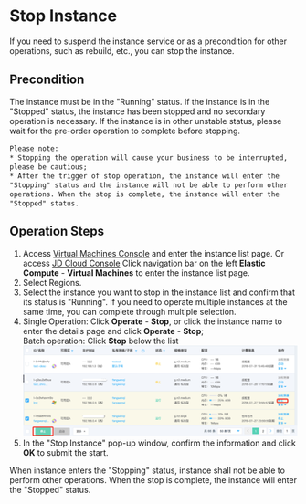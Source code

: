 # Stop Instance

If you need to suspend the instance service or as a precondition for other operations, such as rebuild, etc., you can stop the instance.

## Precondition

The instance must be in the "Running" status. If the instance is in the "Stopped" status, the instance has been stopped and no secondary operation is necessary. If the instance is in other unstable status, please wait for the pre-order operation to complete before stopping.
	
	Please note:
	* Stopping the operation will cause your business to be interrupted, please be cautious;
	* After the trigger of stop operation, the instance will enter the "Stopping" status and the instance will not be able to perform other operations. When the stop is complete, the instance will enter the "Stopped" status.


## Operation Steps
1. Access [Virtual Machines Console](https://cns-console.jdcloud.com/host/compute/list) and enter the instance list page. Or access [JD Cloud Console](https://console.jdcloud.com) Click navigation bar on the left **Elastic Compute** - **Virtual Machines** to enter the instance list page.
2. Select Regions.
3. Select the instance you want to stop in the instance list and confirm that its status is "Running". If you need to operate multiple instances at the same time, you can complete through multiple selection.
4. Single Operation: Click **Operate** - **Stop**, or click the instance name to enter the details page and click **Operate** - **Stop**;
<br>Batch operation: Click **Stop** below the list
![](../../../../../image/vm/stopinstance.png)
5. In the "Stop Instance" pop-up window, confirm the information and click **OK** to submit the start.

When instance enters the "Stopping" status, instance shall not be able to perform other operations. When the stop is complete, the instance will enter the "Stopped" status.
